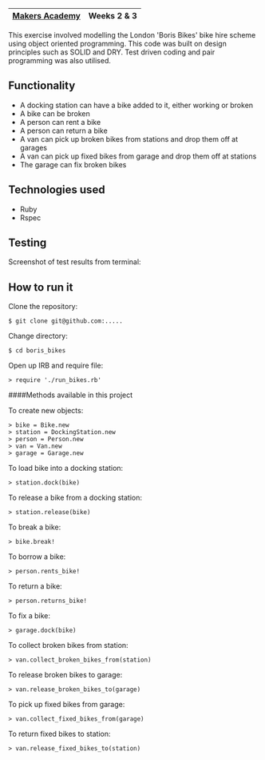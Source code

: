 | [Makers Academy](http://www.makersacademy.com) | Weeks 2 & 3 |
| ------ | ------ |



This exercise involved modelling the London 'Boris Bikes' bike hire scheme using object oriented programming.  This code was built on design principles such as SOLID and DRY.  Test driven coding and pair programming was also utilised.

Functionality
-------------
- A docking station can have a bike added to it, either working or broken
- A bike can be broken
- A person can rent a bike 
- A person can return a bike
- A van can pick up broken bikes from stations and drop them off at garages
- A van can pick up fixed bikes from garage and drop them off at stations
- The garage can fix broken bikes

Technologies used
-----------------
- Ruby
- Rspec

Testing
-------
Screenshot of test results from terminal:

<!--screenshot  goes here-->

How to run it
-------------
Clone the repository:
```shell
$ git clone git@github.com:.....
```

Change directory:
```shell
$ cd boris_bikes
```

Open up IRB and require file:
```shell
> require './run_bikes.rb'
```

####Methods available in this project

To create new objects:
```shell
> bike = Bike.new
> station = DockingStation.new
> person = Person.new
> van = Van.new
> garage = Garage.new
```

To load bike into a docking station:
```shell
> station.dock(bike)
```

To release a bike from a docking station:
```shell
> station.release(bike)
```

To break a bike:
```shell
> bike.break!
```

To borrow a bike: 
```shell
> person.rents_bike!
```

To return a bike:
```shell
> person.returns_bike!
```

To fix a bike: 
```shell
> garage.dock(bike)
```

To collect broken bikes from station:
```shell
> van.collect_broken_bikes_from(station)
```

To release broken bikes to garage:
```shell
> van.release_broken_bikes_to(garage)
```

To pick up fixed bikes from garage:
```shell
> van.collect_fixed_bikes_from(garage)
```

To return fixed bikes to station:
```shell
> van.release_fixed_bikes_to(station)
```